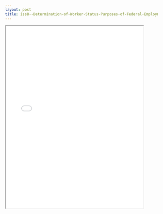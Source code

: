 ```yaml
---
layout: post
title: iss8--Determination-of-Worker-Status-Purposes-of-Federal-Employment-Taxes-Income-Tax-Withholding
---
```


<div class="pdf-container">
<iframe src="/ea/_pdf-2-md/iss8--Determination-of-Worker-Status-Purposes-of-Federal-Employment-Taxes-Income-Tax-Withholding.pdf" height="600" width="90%" allowFullScreen="true"></iframe>
</div>

